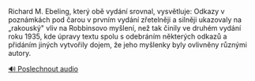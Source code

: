 
Richard M. Ebeling, který obě vydání srovnal, vysvětluje: Odkazy v poznámkách pod čarou v prvním vydání zřetelněji a silněji ukazovaly na „rakouský" vliv na Robbinsovo myšlení, než tak činily ve druhém vydání roku 1935, kde úpravy textu spolu s odebráním některých odkazů a přidáním jiných vytvořily dojem, že jeho myšlenky byly ovlivněny různými autory.

[🔊 Poslechnout audio](/data/7-paragraphs/audio/chapter_182/para_005-Richard-M-Ebeling-kter-ob-vydn-srovnal-vysv.mp3)
